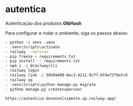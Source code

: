 # autentica

Autenticação dos produtos **GlbHash**

Para configurar e rodar o ambiente, siga os passos abaixo:


```bash
- python -m venv .venv
- .venv\Scripts\activate  
- railway --version  
- pip freeze > requirements.txt
- pip install -r requirements.txt
- npm i -g @railway/cli
- railway login
- railway link -p 50594409-8ec3-4211-9cf7-6f4ef2f9afc8
- railway up
- .venv\Scripts\python manage.py migrate
- python manage.py createsuperuser

https://autentica-desenvolvimento.up.railway.app/